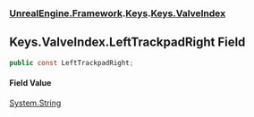 ### [UnrealEngine.Framework](./UnrealEngine-Framework.md 'UnrealEngine.Framework').[Keys](./UnrealEngine-Framework-Keys.md 'UnrealEngine.Framework.Keys').[Keys.ValveIndex](./UnrealEngine-Framework-Keys-ValveIndex.md 'UnrealEngine.Framework.Keys.ValveIndex')
## Keys.ValveIndex.LeftTrackpadRight Field
  
```csharp
public const LeftTrackpadRight;
```
#### Field Value
[System.String](https://docs.microsoft.com/en-us/dotnet/api/System.String 'System.String')  
